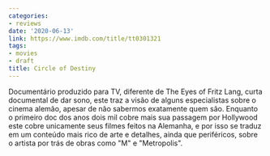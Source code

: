 ```yaml
---
categories:
- reviews
date: '2020-06-13'
link: https://www.imdb.com/title/tt0301321
tags:
- movies
- draft
title: Circle of Destiny
---
```


Documentário produzido para TV, diferente de The Eyes of Fritz Lang, curta documental de dar sono, este traz a visão de alguns especialistas sobre o cinema alemão, apesar de não sabermos exatamente quem são. Enquanto o primeiro doc dos anos dois mil cobre mais sua passagem por Hollywood este cobre unicamente seus filmes feitos na Alemanha, e por isso se traduz em um conteúdo mais rico de arte e detalhes, ainda que periféricos, sobre o artista por trás de obras como "M" e "Metropolis".
